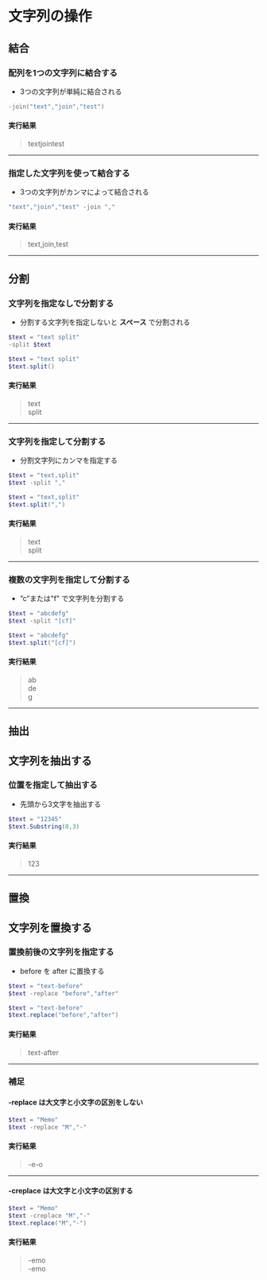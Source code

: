 # 文字列の操作

## 結合

### 配列を1つの文字列に結合する

* 3つの文字列が単純に結合される

```PowerShell
-join("text","join","test")
```

#### 実行結果

> textjointest

---

### 指定した文字列を使って結合する

* 3つの文字列がカンマによって結合される

```PowerShell
"text","join","test" -join ","
```

#### 実行結果

> text,join,test

---

## 分割

### 文字列を指定なしで分割する

* 分割する文字列を指定しないと **スペース** で分割される

```PowerShell
$text = "text split"
-split $text
```

```PowerShell
$text = "text split"
$text.split()
```

#### 実行結果

> text  
  split

---

### 文字列を指定して分割する

* 分割文字列にカンマを指定する

```PowerShell
$text = "text,split"
$text -split ","
```

```PowerShell
$text = "text,split"
$text.split(",")
```

#### 実行結果

> text  
  split

---

### 複数の文字列を指定して分割する

* ”c”または"f" で文字列を分割する

```PowerShell
$text = "abcdefg"
$text -split "[cf]"
```

```PowerShell
$text = "abcdefg"
$text.split("[cf]")
```

#### 実行結果

> ab  
  de  
  g

---

## 抽出

## 文字列を抽出する

### 位置を指定して抽出する

* 先頭から3文字を抽出する

```PowerShell
$text = "12345"
$text.Substring(0,3)
```

#### 実行結果

> 123

---

## 置換

## 文字列を置換する

### 置換前後の文字列を指定する

* before を after に置換する

```PowerShell
$text = "text-before"
$text -replace "before","after"
```

```PowerShell
$text = "text-before"
$text.replace("before","after")
```

#### 実行結果

> text-after

---

### 補足

#### -replace は大文字と小文字の区別をしない

```PowerShell
$text = "Memo"
$text -replace "M","-"
```

#### 実行結果

> -e-o

---

#### -creplace は大文字と小文字の区別する

```PowerShell
$text = "Memo"
$text -creplace "M","-"
$text.replace("M","-")
```

#### 実行結果

> -emo  
  -emo
